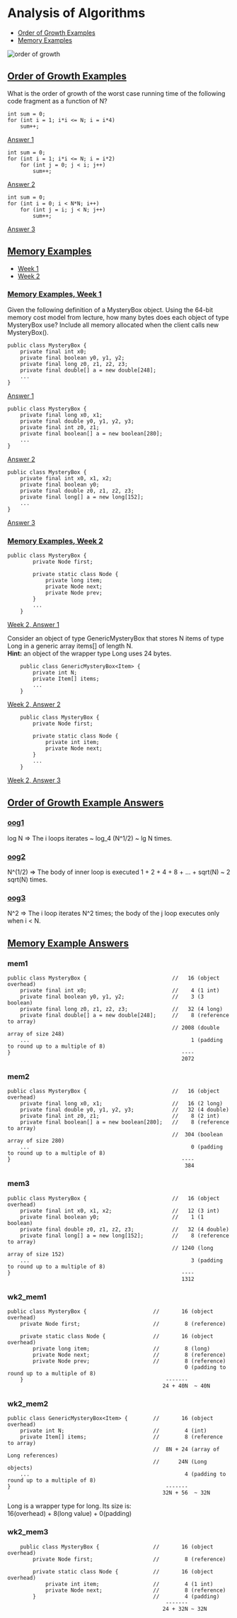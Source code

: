 # Analysis of Algorithms
  * [Order of Growth Examples](#order-of-growth-examples)
  * [Memory Examples](#memory-examples)

![order of growth](./images/orderofgrowth.png)

## [Order of Growth Examples](#analysis-of-algorithms)

What is the order of growth of the worst case running time of the following code fragment
as a function of N?

```
int sum = 0;
for (int i = 1; i*i <= N; i = i*4)
    sum++;
```
[Answer 1](#oog1)

```
int sum = 0;
for (int i = 1; i*i <= N; i = i*2)
    for (int j = 0; j < i; j++)
        sum++;
```
[Answer 2](#oog2)

```
int sum = 0;
for (int i = 0; i < N*N; i++)
    for (int j = i; j < N; j++)
        sum++;
```
[Answer 3](#oog3)

## [Memory Examples](#analysis-of-algorithms)
  * [Week 1](#memory-examples-week-1)
  * [Week 2](#memory-examples-week-2)

### [Memory Examples, Week 1](#memory-examples)
Given the following definition of a MysteryBox object.
Using the 64-bit memory cost model from lecture, how many bytes does
each object of type MysteryBox use? Include all memory allocated when the
client calls new MysteryBox().

```
public class MysteryBox {
    private final int x0;
    private final boolean y0, y1, y2;
    private final long z0, z1, z2, z3;
    private final double[] a = new double[248];
    ...
}
```
[Answer 1](#mem1)

```
public class MysteryBox {
    private final long x0, x1;
    private final double y0, y1, y2, y3;
    private final int z0, z1;
    private final boolean[] a = new boolean[280];
    ...
}
```
[Answer 2](#mem2)

```
public class MysteryBox {
    private final int x0, x1, x2;
    private final boolean y0;
    private final double z0, z1, z2, z3;
    private final long[] a = new long[152];
    ...
}
```
[Answer 3](#mem3)

### [Memory Examples, Week 2](#memory-examples)
```
public class MysteryBox {
        private Node first;

        private static class Node {
            private long item;
            private Node next;
            private Node prev;
        }
        ...
    }
```
[Week 2, Answer 1](#wk2_mem1)

Consider an object of type GenericMysteryBox<Long> that stores N items of type Long
in a generic array items[] of length N.    
**Hint:** an object of the wrapper type Long uses 24 bytes.
```
    public class GenericMysteryBox<Item> {
        private int N;
        private Item[] items;
        ...
    }
```
[Week 2, Answer 2](#wk2_mem2)

```
    public class MysteryBox {
        private Node first;

        private static class Node {
            private int item;
            private Node next;
        }
        ...
    }
```
[Week 2, Answer 3](#wk2_mem3)



## [Order of Growth Example Answers](#order-of-growth-examples)

### [oog1](#order-of-growth-examples)
log N => The i loops iterates ~ log_4 (N^1/2) ~ lg N times.

### [oog2](#order-of-growth-examples)
N^(1/2) => The body of inner loop is executed 1 + 2 + 4 + 8 + ... + sqrt(N) ~ 2 sqrt(N) times.

### [oog3](#order-of-growth-examples)
N^2 => The i loop iterates N^2 times; the body of the j loop executes only when i < N.

## [Memory Example Answers](#memory-examples)

### mem1
```
public class MysteryBox {                           //   16 (object overhead)
    private final int x0;                           //    4 (1 int)
    private final boolean y0, y1, y2;               //    3 (3 boolean)
    private final long z0, z1, z2, z3;              //   32 (4 long)
    private final double[] a = new double[248];     //    8 (reference to array)
                                                    // 2008 (double array of size 248)
    ...                                                   1 (padding to round up to a multiple of 8)
}                                                      ----
                                                       2072
```

### mem2
```
public class MysteryBox {                           //   16 (object overhead)
    private final long x0, x1;                      //   16 (2 long)
    private final double y0, y1, y2, y3;            //   32 (4 double)
    private final int z0, z1;                       //    8 (2 int)
    private final boolean[] a = new boolean[280];   //    8 (reference to array)
                                                    //  304 (boolean array of size 280)
    ...                                                   0 (padding to round up to a multiple of 8)
}                                                      ----
                                                        384
```

### mem3
```
public class MysteryBox {                           //   16 (object overhead)
    private final int x0, x1, x2;                   //   12 (3 int)
    private final boolean y0;                       //    1 (1 boolean)
    private final double z0, z1, z2, z3;            //   32 (4 double)
    private final long[] a = new long[152];         //    8 (reference to array)
                                                    // 1240 (long array of size 152)
    ...                                                   3 (padding to round up to a multiple of 8)
}                                                      ----
                                                       1312
```

### wk2_mem1
```
public class MysteryBox {                     //       16 (object overhead)
    private Node first;                       //        8 (reference)

    private static class Node {               //       16 (object overhead)
        private long item;                    //        8 (long)
        private Node next;                    //        8 (reference)
        private Node prev;                    //        8 (reference)
                                                        0 (padding to round up to a multiple of 8)
    }                                             -------
                                                 24 + 40N  ~ 40N
```

### wk2_mem2
```
public class GenericMysteryBox<Item> {        //       16 (object overhead)
    private int N;                            //        4 (int)
    private Item[] items;                     //        8 (reference to array)
                                              //  8N + 24 (array of Long references)
                                              //      24N (Long objects)
    ...                                                 4 (padding to round up to a multiple of 8)
}                                                 -------
                                                 32N + 56  ~ 32N
```
Long is a wrapper type for long. Its size is:    
16(overhead) + 8(long value) + 0(padding)


### wk2_mem3
```
    public class MysteryBox {                 //       16 (object overhead)
        private Node first;                   //        8 (reference)

        private static class Node {           //       16 (object overhead)
            private int item;                 //        4 (1 int)
            private Node next;                //        8 (reference)
        }                                     //        4 (padding)
                                                  -------
                                                 24 + 32N ~ 32N
```

